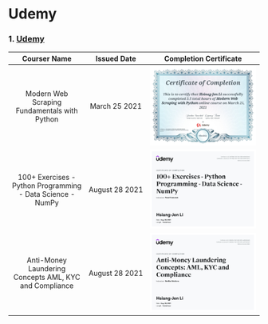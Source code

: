 # Udemy
### 1. [Udemy](https://www.udemy.com/)
  
|Courser Name|Issued Date|Completion Certificate|
|:----------:|:---------:|:--------------------:|
|Modern Web Scraping Fundamentals with Python|March&nbsp;25&nbsp;2021|<a href="https://www.udemy.com/certificate/UC-e6ebeb1b-7488-4dc0-a388-9924191964fc/"><img src="Images/Udemy_Modern Web Scraping with Python.png"/></a>|
|100+ Exercises - Python Programming - Data Science - NumPy|August&nbsp;28&nbsp;2021|<a href="https://www.udemy.com/certificate/UC-43717b2a-75d7-4d5c-829b-dfbfd148e412/"><img src="Images/Udemy_100+ Exercises - Python Programming - Data Science - NumPy.png"/></a>|
|Anti-Money Laundering Concepts AML, KYC and Compliance|August&nbsp;28&nbsp;2021|<a href="https://www.udemy.com/certificate/UC-0a9fe5bc-10c0-4d02-b85e-aa1014c54a64/"><img src="Images/Udemy_Anti-Money Laundering Concepts AML, KYC and Compliance.png"/></a>|
  
